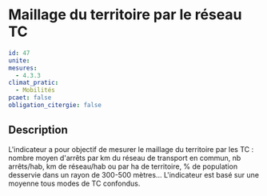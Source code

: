 # Maillage du territoire par le réseau TC
```yaml
id: 47
unite: 
mesures:
  - 4.3.3
climat_pratic:
  - Mobilités
pcaet: false
obligation_citergie: false
```
## Description
L'indicateur a pour objectif de mesurer le maillage du territoire par les TC : nombre moyen d'arrêts par km du réseau de transport en commun, nb arrêts/hab, km de réseau/hab ou par ha de territoire, % de population desservie dans un rayon de 300-500 mètres... L'indicateur est basé sur une moyenne tous modes de TC confondus.



